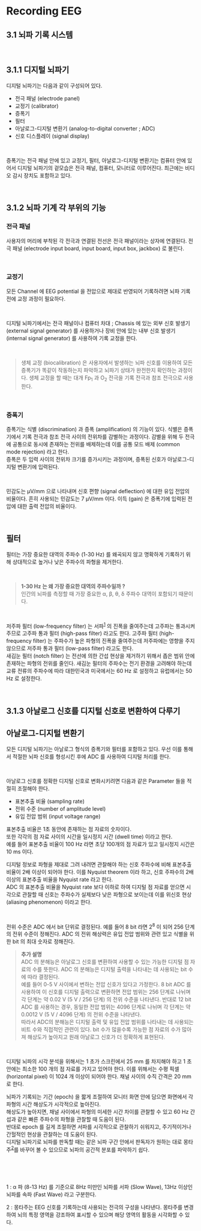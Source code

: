 # Recording EEG
## 3.1 뇌파 기록 시스템
<br>

## 3.1.1 디지털 뇌파기

디지털 뇌파기는 다음과 같이 구성되어 있다.
- 전극 패널 (electrode panel)
- 교정기 (calibrator)
- 증폭기
- 필터
- 아날로그-디지털 변환기 (analog-to-digital converter ; ADC) 
- 신호 디스플레이 (signal display)  

<br>

증폭기는 전극 패널 안에 있고 교정기, 필터, 아날로그-디지털 변환기는 컴퓨터 안에 있어서 디지털 뇌파기의 겉모습은 전극 패널, 컴퓨터, 모니터로 이루어진다. 최근에는 비디오 감시 장치도 포함하고 있다.

<br>

## 3.1.2 뇌파 기계 각 부위의 기능
### 전극 패널
사용자의 머리에 부착된 각 전극과 연결된 전선은 전극 패널이라는 상자에 연결된다. 전극 패널 (electrode input board, input board, input box, jackbox) 로 불린다.

<br>

### 교정기
모든 Channel 에 EEG potential 을 전압으로 제대로 반영되어 기록하려면 뇌파 기록 전에 교정 과정이 필요하다. 

<br>

디지털 뇌파기에서는 전극 패널이나 컴퓨터 차대 ; Chassis 에 있는 외부 신호 발생기 (external signal generator) 를 사용하거나 장비 안에 있는 내부 신호 발생기 (internal signal generator) 를 사용하여 기록 교정을 한다.

<br>

> 생체 교정 (biocalibration) 은 사용자에서 발생하는 뇌파 신호를 이용하여 모든 증폭기가 똑같이 작동하는지 파악하고 뇌파기 상태가 완전한지 확인하는 과정이다. 생체 교정을 할 때는 대개 Fp<sub>1</sub> 과 O<sub>2</sub> 전극을 기록 전극과 참조 전극으로 사용한다.

<br>

### 증폭기
증폭기는 식별 (discrimination) 과 증폭 (amplification) 의 기능이 있다. 식별은 증폭기에서 기록 전극과 참조 전극 사이의 전위차를 감별하는 과정이다. 감별을 위해 두 전극에 공통으로 동시에 존재하는 전위를 배제하는데 이를 공통 모드 배제 (common mode rejection) 라고 한다.
<br>
증폭은 두 입력 사이의 전위차 크기를 증가시키는 과정이며, 증폭된 신호가 아날로그-디지털 변환기에 입력된다.

<br>

민감도는 µV/mm 으로 나타내며 신호 편향 (signal deflection) 에 대한 유입 전압의 비율이다. 흔히 사용되는 민감도는 7 µV/mm 이다. 이득 (gain) 은 증폭기에 입력된 전압에 대한 출력 전압의 비율이다.

<br>

## 필터
필터는 가장 중요한 대역의 주파수 (1-30 Hz) 를 왜곡되지 않고 명확하게 기록하기 위해 상대적으로 높거나 낮은 주파수의 파형을 제거한다.

<br>

> **1-30 Hz 는 왜 가장 중요한 대역의 주파수일까 ?**  
인간의 뇌파를 측정할 때 가장 중요한 α, β, θ, δ 주파수 대역이 포함되기 때문이다.

<br>

저주파 필터 (low-frequency filter) 는 서파<sup>[1](#서파)</sup> 의 진폭을 줄여주는데 고주파는 통과시켜 주므로 고주파 통과 필터 (high-pass filter) 라고도 한다. 고주파 필터 (high-frequency filter) 는 주파수가 높은 파형의 진폭을 줄여주는데 저주파에는 영향을 주지 않으므로 저주파 통과 필터 (low-pass filter) 라고도 한다.  
새김눈 필터 (notch filter) 는 전선에 의한 간섭 현상을 제거하기 위해서 좁은 범위 안에 존재하는 파형의 전위를 줄인다. 새김눈 필터의 주파수는 전기 환경을 고려해야 하는데 교류 전류의 주파수에 따라 대한민국과 미국에서는 60 Hz 로 설정하고 유럽에서는 50 Hz 로 설정한다.
 
<br>

## 3.1.3 아날로그 신호를 디지털 신호로 변환하여 다루기
## 아날로그-디지털 변환기
모든 디지털 뇌파기는 아날로그 형식의 증폭기와 필터를 포함하고 있다. 우선 이를 통해서 적절한 뇌파 신호를 형성시킨 후에 ADC 를 사용하여 디지털 처리를 한다. 

<br>

아날로그 신호를 정확한 디지털 신호로 변화시키려면 다음과 같은 Parameter 들을 적절히 조절해야 한다.  

- 표본추출 비율 (sampling rate)
- 전위 수준 (number of amplitude level)
- 유입 전압 범위 (input voltage range)

표본추출 비율은 1초 동안에 존재하는 점 자료의 숫자이다.  
또한 각각의 점 자료 사이의 시간을 일시정지 시간 (dwell time) 이라고 한다.  
예를 들어 표본추출 비율이 100 Hz 라면 초당 100개의 점 자료가 있고 일시정지 시간은 10 ms 이다.

디지털 정보로 파형을 제대로 그려 내려면 관찰해야 하는 신호 주파수에 비해 표본추출 비율이 2배 이상이 되어야 한다. 이를 Nyquist theorem 이라 하고, 신호 주파수의 2배 이상의 표본추출 비율을 Nyquist rate 라고 한다.  
ADC 의 표본추출 비율을 Nyquist rate 보다 이하로 하여 디지털 점 자료를 얻으면 시각으로 관찰할 때 신호는 주파수가 실제보다 낮은 파형으로 보이는데 이를 위신호 현상 (aliasing phenomenon) 이라고 한다.

<br>

전위 수준은 ADC 에서 bit 단위로 결정된다. 예를 들어 8 bit 라면 2<sup>8</sup> 이 되어 256 단계의 전위 수준이 정해진다. ADC 의 전위 해상력은 유입 전압 범위와 관련 있고 식별을 위한 bit 의 최대 숫자로 정해진다.

> **추가 설명**  
ADC 의 분해능은 아날로그 신호를 변환하여 사용할 수 있는 가능한 디지털 점 자료의 수를 뜻한다. ADC 의 분해능은 디지털 출력을 나타내는 데 사용되는 bit 수에 따라 결정된다.   
예를 들어 0-5 V 사이에서 변하는 전압 신호가 있다고 가정한다. 8 bit ADC 를 사용하여 이 신호를 디지털 출력으로 변환하면 전압 범위는 256 단계로 나뉘며 각 단계는 약 0.02 V (5 V / 256 단계) 의 전위 수준을 나타낸다. 반대로 12 bit  ADC 를 사용하는 경우, 동일한 전압 범위는 4096 단계로 나뉘며 각 단계는 약 0.0012 V (5 V / 4096 단계) 의 전위 수준을 나타낸다.  
따라서 ADC의 분해능은 디지털 출력 및 유입 전압 범위를 나타내는 데 사용되는 비트 수와 직접적인 관련이 있다. bit  수가 많을수록 가능한 점 자료의 수가 많아져 해상도가 높아지고 원래 아날로그 신호가 더 정확하게 표현된다.

<br>

디지털 뇌파의 시각 분석을 위해서는 1 초가 스크린에서 25 mm 를 차지해야 하고 1 초 안에는 최소한 100 개의 점 자료를 가지고 있어야 한다. 이를 위해서는 수평 픽셀 (horizontal pixel) 이 1024 개 이상이 되어야 한다. 채널 사이의 수직 간격은 20 mm 로 한다.

뇌파가 기록되는 기간 (epoch) 을 짧게 조절하여 모니터 화면 안에 담으면 화면에서 각 파형의 시간 해상도가 시각적으로 높아진다.  
해상도가 높아지면, 채널 사이에서 파형의 미세한 시간 차이를 관찰할 수 있고 60 Hz 간섭과 같은 빠른 주파수의 파형을 관찰할 때 도움이 된다.  
반대로 epoch 를 길게 조절하면 서파를 시각적으로 관찰하기 쉬워지고, 주기적이거나 간헐적인 현상을 관찰하는 데 도움이 된다.  
디지털 뇌파기로 뇌파를 판독할 때는 같은 뇌파 구간 안에서 판독자가 원하는 대로 몽타주<sup>[2](#몽타주)</sup>를 바꾸어 볼 수 있으므로 뇌파의 공간적 분포를 파악하기 쉽다.

<br>
<br>
<br>

<a name="서파">1</a> : α 파 (8-13 Hz) 를 기준으로 8Hz 미만인 뇌파를 서파 (Slow Wave), 13Hz 이상인 뇌파를 속파 (Fast Wave) 라고 구분한다.  

<a name="몽타주">2</a> : 몽타주는 EEG 신호를 기록하는데 사용되는 전극의 구성을 나타낸다. 몽타주를 변경하여 뇌의 특정 영역을 강조하여 표시할 수 있으며 해당 영역의 활동을 시각화할 수 있다.
